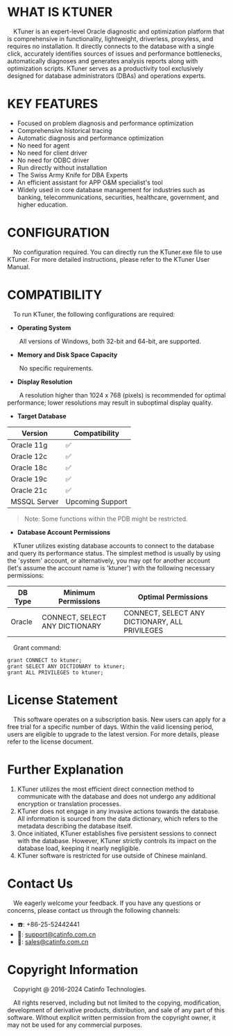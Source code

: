 # WHAT IS KTUNER

&ensp;&ensp;KTuner is an expert-level Oracle diagnostic and optimization platform that is comprehensive in functionality, lightweight, driverless, proxyless, and requires no installation. It directly connects to the database with a single click, accurately identifies sources of issues and performance bottlenecks, automatically diagnoses and generates analysis reports along with optimization scripts. KTuner serves as a productivity tool exclusively designed for database administrators (DBAs) and operations experts.

# KEY FEATURES

- Focused on problem diagnosis and performance optimization
- Comprehensive historical tracing
- Automatic diagnosis and performance optimization
- No need for agent
- No need for client driver
- No need for ODBC driver
- Run directly without installation
- The Swiss Army Knife for DBA Experts
- An efficient assistant for APP O&M specialist's tool
- Widely used in core database management for industries such as banking, telecommunications, securities, healthcare, government, and higher education.

# CONFIGURATION

&ensp;&ensp;No configuration required. You can directly run the KTuner.exe file to use KTuner. For more detailed instructions, please refer to the KTuner User Manual.

# COMPATIBILITY

&ensp;&ensp;To run KTuner, the following configurations are required:

- **Operating System**

&ensp;&ensp;&ensp;&ensp;All versions of Windows, both 32-bit and 64-bit, are supported.

- **Memory and Disk Space Capacity**

&ensp;&ensp;&ensp;&ensp;No specific requirements.

- **Display Resolution**

&ensp;&ensp;&ensp;&ensp;A resolution higher than 1024 x 768 (pixels) is recommended for optimal performance; lower resolutions may result in suboptimal display quality.

- **Target Database**

| Version      | Compatibility    |
| ------------ | ---------------- |
| Oracle 11g   | ✅                |
| Oracle 12c   | ✅                |
| Oracle 18c   | ✅                |
| Oracle 19c   | ✅                |
| Oracle 21c   | ✅                |
| MSSQL Server | Upcoming Support |

> Note: Some functions within the PDB might be restricted.
- **Database Account Permissions**

&ensp;&ensp;KTuner utilizes existing database accounts to connect to the database and query its performance status. The simplest method is usually by using the 'system' account, or alternatively, you may opt for another account (let's assume the account name is 'ktuner') with the following necessary permissions:

| DB Type | Minimum Permissions            | Optimal Permissions                            |
| ------- | ------------------------------ | ---------------------------------------------- |
| Oracle  | CONNECT, SELECT ANY DICTIONARY | CONNECT, SELECT ANY DICTIONARY, ALL PRIVILEGES |

&ensp;&ensp;Grant command:
 
    grant CONNECT to ktuner;
    grant SELECT ANY DICTIONARY to ktuner;
    grant ALL PRIVILEGES to ktuner;

# License Statement

&ensp;&ensp;This software operates on a subscription basis. New users can apply for a free trial for a specific number of days. Within the valid licensing period, users are eligible to upgrade to the latest version. For more details, please refer to the license document.

# Further Explanation

1. KTuner utilizes the most efficient direct connection method to communicate with the database and does not undergo any additional encryption or translation processes.
2. KTuner does not engage in any invasive actions towards the database. All information is sourced from the data dictionary, which refers to the metadata describing the database itself.
3. Once initiated, KTuner establishes five persistent sessions to connect with the database. However, KTuner strictly controls its impact on the database load, keeping it nearly negligible.
4. KTuner software is restricted for use outside of  Chinese mainland.

# Contact Us

&ensp;&ensp;We eagerly welcome your feedback. If you have any questions or concerns, please contact us through the following channels:

- ☎️: +86-25-52442441
- 📮: support@catinfo.com.cn
- 📮: sales@catinfo.com.cn

# Copyright Information

&ensp;&ensp;Copyright @ 2016-2024 Catinfo Technologies. 

&ensp;&ensp;All rights reserved, including but not limited to the copying, modification, development of derivative products, distribution, and sale of any part of this software. Without explicit written permission from the copyright owner, it may not be used for any commercial purposes.
